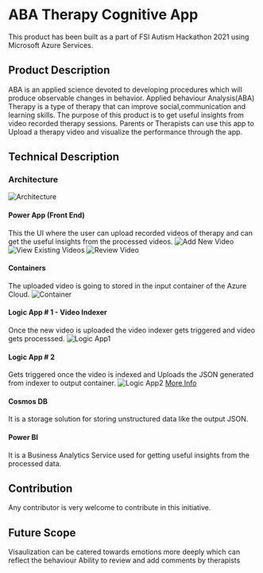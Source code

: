 # ABA Therapy Cognitive App


This product has been built as a part of FSI Autism Hackathon 2021 using Microsoft Azure Services. 


## Product Description

ABA is an applied science devoted to developing procedures which will produce observable changes in behavior. Applied behaviour Analysis(ABA) Therapy is a type of therapy that can improve social,communication and learning skills. The purpose of this product is to get useful insights from video recorded therapy sessions. Parents or Therapists can use this app to Upload a therapy video and visualize the performance through the app. 

## Technical Description

### Architecture
![Architecture](Images/Architecture.png)

#### Power App (Front End)

This the UI where the user can upload recorded videos of therapy and can get the useful insights from the processed videos.
![Add New Video](Images/app-add-new-video.jpeg)
![View Existing Videos](Images/app-existing-videos.jpeg)
![Review Video](Images/app-review-video.jpeg)

#### Containers

The uploaded video is going to stored in the input container of the Azure Cloud.
![Container](Images/Containers.JPG)

#### Logic App # 1 - Video Indexer

Once the new video is uploaded the video indexer gets triggered and video gets processsed.
![Logic App1](Images/LogicApp1.JPG)

#### Logic App # 2

Gets triggered once the video is indexed and Uploads the JSON generated from indexer to output container.
![Logic App2](Images/LogicApp2.JPG)
[More Info](https://docs.microsoft.com/en-us/azure/media-services/video-indexer/logic-apps-connector-tutorial)

#### Cosmos DB

It is a storage solution for storing unstructured data like the output JSON.

#### Power BI

It is a Business Analytics Service used for getting useful insights from the processed data.

## Contribution

Any contributor is very welcome to contribute in this initiative.


## Future Scope
Visaulization can be catered towards emotions more deeply which can reflect the behaviour
Ability to review and add comments by therapists
